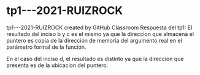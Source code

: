 # tp1---2021-RUIZROCK
tp1---2021-RUIZROCK created by GitHub Classroom
Respuesta del tp1:  El resultado del inciso b y c es el mismo ya que la direccion que almacena el puntero es copia de la dirección de memoria del argumento real en el parámetro
formal de la función.

En el caso del inciso d, el resultado es distinto ya que la direccion que presenta es de la ubicacion del puntero.
